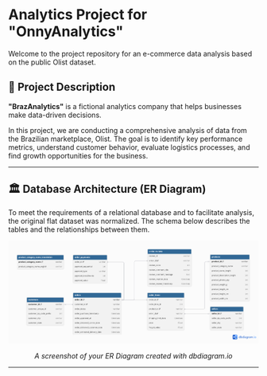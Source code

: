 # Analytics Project for "OnnyAnalytics"

Welcome to the project repository for an e-commerce data analysis based on the public Olist dataset.

## 📝 Project Description

**"BrazAnalytics"** is a fictional analytics company that helps businesses make data-driven decisions.

In this project, we are conducting a comprehensive analysis of data from the Brazilian marketplace, Olist. The goal is to identify key performance metrics, understand customer behavior, evaluate logistics processes, and find growth opportunities for the business.

***
## 🏛️ Database Architecture (ER Diagram)

To meet the requirements of a relational database and to facilitate analysis, the original flat dataset was normalized. The schema below describes the tables and the relationships between them.

![ER Diagram](screenshots/er_diagram.png)
*<p align="center">A screenshot of your ER Diagram created with dbdiagram.io</p>*

***
